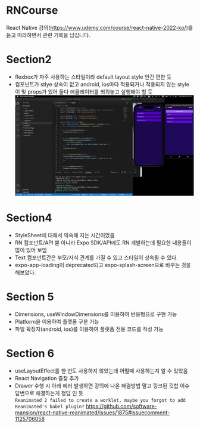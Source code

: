 # RNCourse

React Native 강의(https://www.udemy.com/course/react-native-2022-ko/)를 듣고 따라하면서 관련 기록을 남깁니다.

# Section2

- flexbox가 자주 사용하는 스타일이라 default layout style 인건 편한 듯
- 컴포넌트가 stlye 상속이 없고 android, ios마다 적용되거나 적용되지 않는 style이 및 props가 있어 둘다 에뮬레이터를 띄워놓고 실행해야 할 듯
  <img src="docs/section2.png" width="700px" alt="section2" />

# Section4

- StyleSheet에 대해서 익숙해 지는 시간이었음
- RN 컴포넌트/API 뿐 아니라 Expo SDK/API에도 RN 개발하는데 필요한 내용들이 많이 있어 보임
- Text 컴포넌트간은 부모/자식 관계를 가질 수 있고 스타일이 상속될 수 있다.
- expo-app-loading이 deprecated되고 expo-splash-screen으로 바꾸는 것을 해보았다.

# Section 5

- Dimensions, useWindowDimensions를 이용하여 반응형으로 구현 가능
- Platform을 이용하여 플랫폼 구분 가능
- 파일 확장자(android, ios)를 이용하여 플랫폼 전용 코드를 작성 가능

# Section 6

- useLayoutEffect를 한 번도 사용하지 않았는데 어떨때 사용하는지 알 수 있었음
- React Navigation 즐찾 추가
- Drawer 수행 시 아래 에러 발생하면 강의에 나온 해결방법 말고 링크된 깃헙 이슈 답변으로 해결하는게 정답 인 듯  
  `Reanimated 2 failed to create a worklet, maybe you forgot to add Reanimated's babel plugin?`
  https://github.com/software-mansion/react-native-reanimated/issues/1875#issuecomment-1125706058
